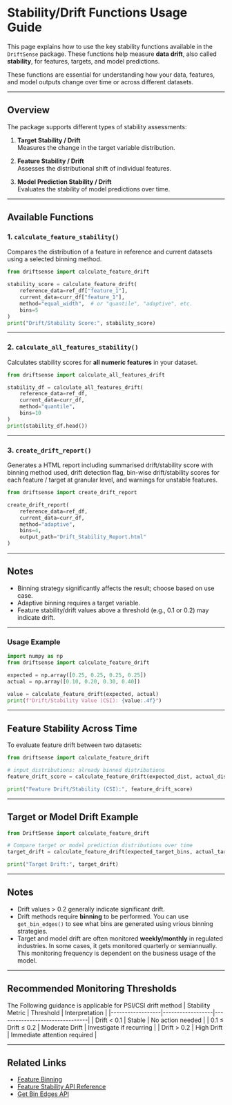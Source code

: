# Stability/Drift Functions Usage Guide

This page explains how to use the key stability functions available in the `DriftSense` package. These functions help measure **data drift**, also called **stability**, for features, targets, and model predictions.


These functions are essential for understanding how your data, features, and model outputs change over time or across different datasets.

---

## Overview

The package supports different types of stability assessments:

1. **Target Stability / Drift**  
   Measures the change in the target variable distribution.

2. **Feature Stability / Drift**  
   Assesses the distributional shift of individual features.

3. **Model Prediction Stability / Drift**  
   Evaluates the stability of model predictions over time.

---


## Available Functions

### 1. `calculate_feature_stability()`

Compares the distribution of a feature in reference and current datasets using a selected binning method.

```python
from driftsense import calculate_feature_drift

stability_score = calculate_feature_drift(
    reference_data=ref_df["feature_1"],
    current_data=curr_df["feature_1"],
    method="equal_width",  # or "quantile", "adaptive", etc.
    bins=5
)
print("Drift/Stability Score:", stability_score)
```

---

### 2. `calculate_all_features_stability()`

Calculates stability scores for **all numeric features** in your dataset.

```python
from driftsense import calculate_all_features_drift

stability_df = calculate_all_features_drift(
    reference_data=ref_df,
    current_data=curr_df,
    method="quantile",
    bins=10
)
print(stability_df.head())
```

---

### 3. `create_drift_report()`

Generates a HTML report including summarised drift/stability score with binning method used, drift detection flag, bin-wise drift/stability scores for each feature / target at granular level, and warnings for unstable features.

```python
from driftsense import create_drift_report

create_drift_report(
    reference_data=ref_df,
    current_data=curr_df,
    method="adaptive",
    bins=4,
    output_path="Drift_Stability_Report.html"
)
```

---

## Notes

- Binning strategy significantly affects the result; choose based on use case.
- Adaptive binning requires a target variable.
- Feature stability/drift values above a threshold (e.g., 0.1 or 0.2) may indicate drift.

---

### Usage Example

```python
import numpy as np
from driftsense import calculate_feature_drift

expected = np.array([0.25, 0.25, 0.25, 0.25])
actual = np.array([0.10, 0.20, 0.30, 0.40])

value = calculate_feature_drift(expected, actual)
print(f"Drift/Stability Value (CSI): {value:.4f}")
```

---

## Feature Stability Across Time

To evaluate feature drift between two datasets:

```python
from driftsense import calculate_feature_drift

# input_distributions: already binned distributions
feature_drift_score = calculate_feature_drift(expected_dist, actual_dist)

print("Feature Drift/Stability (CSI):", feature_drift_score)
```

---

## Target or Model Drift Example

```python
from DriftSense import calculate_feature_drift

# Compare target or model prediction distributions over time
target_drift = calculate_feature_drift(expected_target_bins, actual_target_bins)

print("Target Drift:", target_drift)
```

---

## Notes

- Drift values > 0.2 generally indicate significant drift.
- Drift methods require **binning** to be performed. You can use `get_bin_edges()` to see what bins are generated using vrious binning strategies.
- Target and model drift are often monitored **weekly/monthly** in regulated industries. In some cases, it gets monitored quarterly or semiannually. 
  This monitoring frequency is dependent on the business usage of the model.

---

## Recommended Monitoring Thresholds
The Following guidance is applicable for PSI/CSI drift method 
| Stability Metric | Threshold        | Interpretation                 |
|------------------|------------------|--------------------------------|
| Drift < 0.1        | Stable            | No action needed               |
| 0.1 ≤ Drift ≤ 0.2  | Moderate Drift    | Investigate if recurring       |
| Drift > 0.2        | High Drift        | Immediate attention required   |

---

## Related Links

- [Feature Binning](../binningstrategies.md)
- [Feature Stability API Reference](../reference/calculate_all_features_drift.md)
- [Get Bin Edges API](../reference/get_bin_edges.md)
